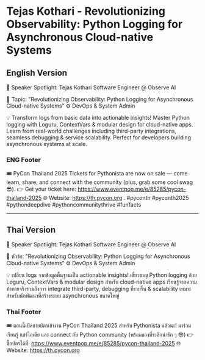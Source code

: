 # Tejas Kothari - Revolutionizing Observability: Python Logging for Asynchronous Cloud-native Systems

## English Version

🎤 Speaker Spotlight: Tejas Kothari
Software Engineer @ Observe AI

📌 Topic: "Revolutionizing Observability: Python Logging for Asynchronous Cloud-native Systems"
⚙️ DevOps & System Admin

💡 Transform logs from basic data into actionable insights! Master Python logging with Loguru, ContextVars & modular design for cloud-native apps. Learn from real-world challenges including third-party integrations, seamless debugging & service scalability. Perfect for developers building asynchronous systems at scale.

### ENG Footer

🎟️ PyCon Thailand 2025 Tickets for Pythonista are now on sale — come learn, share, and connect with the community (plus, grab some cool swag 😎).
👉 Get your ticket here: https://www.eventpop.me/e/85285/pycon-thailand-2025
🌐 Website: https://th.pycon.org 
.
#pyconth #pyconth2025 #pythondeepdive #pythoncommunitythrive #funfacts

---

## Thai Version

🎤 Speaker Spotlight: Tejas Kothari
Software Engineer @ Observe AI

📌 หัวข้อ: "Revolutionizing Observability: Python Logging for Asynchronous Cloud-native Systems"
⚙️ DevOps & System Admin

💡 เปลี่ยน logs จากข้อมูลพื้นฐานเป็น actionable insights! เชี่ยวชาญ Python logging ด้วย Loguru, ContextVars & modular design สำหรับ cloud-native apps เรียนรู้จากความท้าทายจริงรวมถึงการ integrate third-party, debugging ที่ราบรื่น & scalability เหมาะสำหรับนักพัฒนาที่สร้างระบบ asynchronous ขนาดใหญ่

### Thai Footer
🎟️ ตอนนี้เปิดขายบัตรเข้างาน PyCon Thailand 2025 สำหรับ Pythonista แล้วนะ!
มาร่วมเรียนรู้ แชร์ไอเดีย และ connect กับ Python community (พร้อมของที่ระลึกน่ารัก ๆ 😎)
👉 ซื้อบัตรได้ที่: https://www.eventpop.me/e/85285/pycon-thailand-2025
🌐 Website: https://th.pycon.org